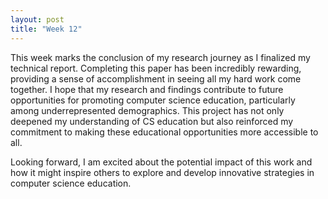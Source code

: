 ```yaml
---
layout: post
title: "Week 12"
---
```



This week marks the conclusion of my research journey as I finalized my technical report.
Completing this paper has been incredibly rewarding, providing a sense of accomplishment in seeing all my hard work come together. 
I hope that my research and findings contribute to future opportunities for promoting computer science education, particularly among underrepresented demographics. 
This project has not only deepened my understanding of CS education but also reinforced my commitment to making these educational opportunities more accessible to all.

Looking forward, I am excited about the potential impact of this work and how it might inspire others to explore and develop innovative strategies in computer science education.
